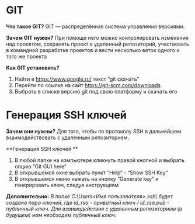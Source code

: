 # GIT

**Что такое GIT?**
GIT — распределённая система управления версиями.

**Зачем GIT нужен?**
При помощи него можно контролировать изменения над проектом, сохранять проект в удаленный репозиторий, участвовать в командной разработке проектов и вести несколько веток одного и того же проекта

**Как GIT установить?**
1) Найти в https://www.google.ru/ текст “git скачать“
2) Перейти по ссылке на сайт https://git-scm.com/downloads
3) Выбрать в списке версию git под свою платформу и скачать его 


# Генерация SSH ключей
**Зачем они нужны?** 
Для того, чтобы по протоколу SSH в дальнейшем взаимодействовать с удаленным репозиторием.
 
  
**Генерация SSH ключей **
1) В любой папке на компьютере кликнуть правой кнопкой и выбрать опцию “Git GUI here“
2) В открывшемся окне выбрать пункт “Help“ - “Show SSH Key“
3) В открывшемся меню нажать на кнопку “Generate key“ и генерировать ключ, следуя инструкциям

**Дополнительно:**
_В папке C:\Users\<Имя пользователя>\.ssh\ будет создана пара ключей, где id_rsa - приватный ключ / id_rsa.pub - публичный ключ. Для взаимодействия с удаленным репозиторием (в будущем) нам необходим публичный ключ._
